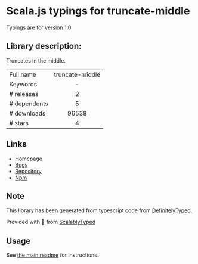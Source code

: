 
# Scala.js typings for truncate-middle

Typings are for version 1.0

## Library description:
Truncates in the middle.

|                    |                 |
| ------------------ | :-------------: |
| Full name          | truncate-middle |
| Keywords           | - |
| # releases         | 2 |
| # dependents       | 5 |
| # downloads        | 96538 |
| # stars            | 4 |

## Links
- [Homepage](https://github.com/kahwee/truncate-middle#readme)
- [Bugs](https://github.com/kahwee/truncate-middle/issues)
- [Repository](https://github.com/kahwee/truncate-middle)
- [Npm](https://www.npmjs.com/package/truncate-middle)
    


## Note
This library has been generated from typescript code from [DefinitelyTyped](https://definitelytyped.org).

Provided with :purple_heart: from [ScalablyTyped](https://github.com/oyvindberg/ScalablyTyped)

## Usage
See [the main readme](../../readme.md) for instructions.


